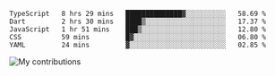 <!--START_SECTION:waka-->
```text
TypeScript   8 hrs 29 mins   ██████████████▓░░░░░░░░░░   58.69 % 
Dart         2 hrs 30 mins   ████▒░░░░░░░░░░░░░░░░░░░░   17.37 % 
JavaScript   1 hr 51 mins    ███▒░░░░░░░░░░░░░░░░░░░░░   12.80 % 
CSS          59 mins         █▓░░░░░░░░░░░░░░░░░░░░░░░   06.80 % 
YAML         24 mins         ▓░░░░░░░░░░░░░░░░░░░░░░░░   02.85 % 
```
<!--END_SECTION:waka-->
<img src="https://github-readme-streak-stats.herokuapp.com/?user=pahas&theme=white" alt="My contributions" />
